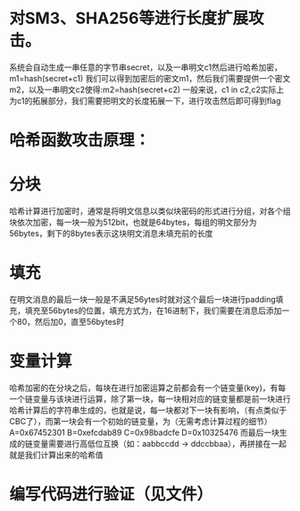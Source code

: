 # 对SM3、SHA256等进行长度扩展攻击。
系统会自动生成一串任意的字节串secret，以及一串明文c1然后进行哈希加密，m1=hash(secret+c1)
我们可以得到加密后的密文m1，然后我们需要提供一个密文m2，以及一串明文c2使得:m2=hash(secret+c2)
一般来说，c1 in c2,c2实际上为c1的拓展部分，我们需要把明文的长度拓展一下，进行攻击然后即可得到flag
# 哈希函数攻击原理：
#  分块
哈希计算进行加密时，通常是将明文信息以类似块密码的形式进行分组，对各个组块依次加密，每一块一般为512bit，也就是64bytes，每组的明文部分为56bytes，剩下的8bytes表示这块明文消息未填充前的长度
#  填充
在明文消息的最后一块一般是不满足56ytes时就对这个最后一块进行padding填充，填充至56bytes的位置，填充方式为，在16进制下，我们需要在消息后添加一个80，然后加0，直至56bytes时
# 变量计算
哈希加密的在分块之后，每块在进行加密运算之前都会有一个链变量(key)，有每一个链变量与该块进行运算，除了第一块，每一块相对应的链变量都是前一块进行哈希计算后的字符串生成的，也就是说，每一块都对下一块有影响，（有点类似于CBC了），而第一块会有一个初始的链变量，为（无需考虑计算过程的细节）
A=0x67452301
B=0xefcdab89
C=0x98badcfe
D=0x10325476
而最后一块生成的链变量需要进行高低位互换（如：aabbccdd -> ddccbbaa），再拼接在一起就是我们计算出来的哈希值
# 编写代码进行验证（见文件）

